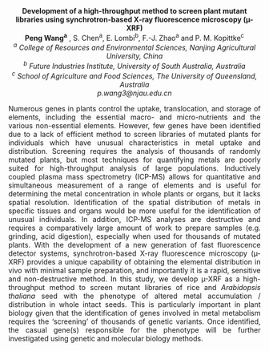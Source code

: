 <center><strong>Development of a high-throughput method to screen plant mutant libraries using synchrotron-based X-ray fluorescence microscopy
(µ-XRF)</strong> 

<center><strong>Peng Wang<sup>a</sup></strong> , S. Chen<sup>a</sup>, E. Lombi<sup>b</sup>, F.-J. Zhao<sup>a</sup> and P. M.
Kopittke<sup>c</sup>

<center><i><sup>a</sup> College of Resources and Environmental Sciences, Nanjing Agricultural University, China</i> 

<center><i><sup>b</sup> Future Industries Institute, University of South Australia, Australia</i> 

<center><i><sup>c</sup> School of Agriculture and Food Sciences, The University of Queensland, Australia</i> 

<center><i>p.wang3@njau.edu.cn</i> 

<p style="text-align:justify">Numerous genes in plants control the uptake, translocation, and storage
of elements, including the essential macro- and micro-nutrients and the
various non-essential elements. However, few genes have been identified
due to a lack of efficient method to screen libraries of mutated plants
for individuals which have unusual characteristics in metal uptake and
distribution. Screening requires the analysis of thousands of randomly
mutated plants, but most techniques for quantifying metals are poorly
suited for high-throughput analysis of large populations. Inductively
coupled plasma mass spectrometry (ICP-MS) allows for quantitative and
simultaneous measurement of a range of elements and is useful for
determining the metal concentration in whole plants or organs, but it
lacks spatial resolution. Identification of the spatial distribution of
metals in specific tissues and organs would be more useful for the
identification of unusual individuals. In addition, ICP-MS analyses are
destructive and requires a comparatively large amount of work to prepare
samples (e.g. grinding, acid digestion), especially when used for
thousands of mutated plants. With the development of a new generation of
fast fluorescence detector systems, synchrotron-based X-ray fluorescence
microscopy (µ-XRF) provides a unique capability of obtaining the
elemental distribution in vivo with minimal sample preparation, and
importantly it is a rapid, sensitive and non-destructive method. In this
study, we develop µ-XRF as a high-throughput method to screen mutant
libraries of rice and <i>Arabidopsis thaliana</i> seed with the phenotype of
altered metal accumulation / distribution in whole intact seeds. This is
particularly important in plant biology given that the identification of
genes involved in metal metabolism requires the ‘screening’ of thousands
of genetic variants. Once identified, the casual gene(s) responsible for
the phenotype will be further investigated using genetic and molecular
biology methods.
